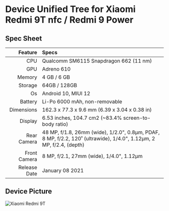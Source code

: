 # Device Unified Tree for  Xiaomi Redmi 9T nfc / Redmi 9 Power

## Spec Sheet
Feature | Specs
-------:|:-------------------------
CPU     | Qualcomm SM6115 Snapdragon 662 (11 nm)
GPU     | Adreno 610
Memory  | 4 GB / 6 GB
Storage | 64GB / 128GB
Os      | Android 10, MIUI 12
Battery | Li-Po 6000 mAh, non-removable
Dimensions | 162.3 x 77.3 x 9.6 mm (6.39 x 3.04 x 0.38 in)
Display |   	6.53 inches, 104.7 cm2 (~83.4% screen-to-body ratio)
Rear Camera  | 48 MP, f/1.8, 26mm (wide), 1/2.0", 0.8µm, PDAF, 8 MP, f/2.2, 120˚ (ultrawide), 1/4.0", 1.12µm, 2 MP, f/2.4, (depth)
Front Camera | 8 MP, f/2.1, 27mm (wide), 1/4.0", 1.12µm
Release Date | January 08 2021

## Device Picture
![Xiaomi Redmi 9T](https://fdn2.gsmarena.com/vv/pics/xiaomi/xiaomi-redmi-9-power-0.jpg "Xiaomi Redmi 9T")

